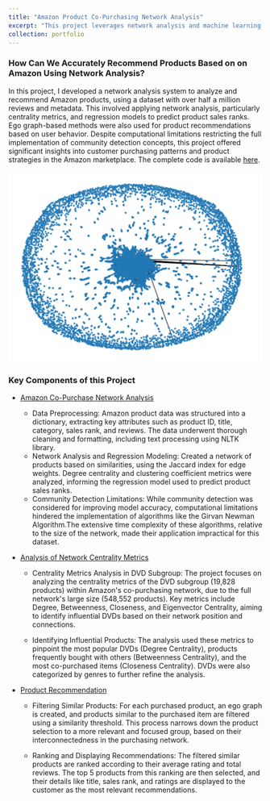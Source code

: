 ```yaml
---
title: "Amazon Product Co-Purchasing Network Analysis"
excerpt: "This project leverages network analysis and machine learning to analyze over half a million Amazon product metadata, focusing on understanding product relationships, predicting sales ranks, and provide product recommendations"
collection: portfolio
---
```


### How Can We Accurately Recommend Products Based on on Amazon Using Network Analysis?

 In this project, I developed a network analysis system to analyze and recommend Amazon products, using a dataset with over half a million reviews and metadata. This involved applying network analysis, particularly centrality metrics, and regression models to predict product sales ranks. Ego graph-based methods were also used for product recommendations based on user behavior. Despite computational limitations restricting the full implementation of community detection concepts, this project offered significant insights into customer purchasing patterns and product strategies in the Amazon marketplace. The complete code is available [here](https://github.com/srushtii-m/Amazon-product-co-purchasing-network-analysis/blob/main/README.md).

![image1](/images/amazon_network.png)

### Key Components of this Project
* [Amazon Co-Purchase Network Analysis](https://github.com/srushtii-m/Amazon-product-co-purchasing-network-analysis/tree/1b1c0533d2989fe47f43e3684965f41426e173d6/Network%20Analysis)

    * Data Preprocessing: Amazon product data was structured into a dictionary, extracting key attributes such as product ID, title, category, sales rank, and reviews. The data underwent thorough cleaning and formatting, including text processing using NLTK library.
    * Network Analysis and Regression Modeling: Created a network of products based on similarities, using the Jaccard index for edge weights. Degree centrality and clustering coefficient metrics were analyzed, informing the regression model used to predict product sales ranks.
    * Community Detection Limitations: While community detection was considered for improving model accuracy, computational limitations hindered the implementation of algorithms like the Girvan Newman Algorithm.The extensive time complexity of these algorithms, relative to the size of the network, made their application impractical for this dataset.

* [Analysis of Network Centrality Metrics](https://github.com/srushtii-m/Amazon-product-co-purchasing-network-analysis/tree/1b1c0533d2989fe47f43e3684965f41426e173d6/Centrality%20Metrics)

    * Centrality Metrics Analysis in DVD Subgroup: The project focuses on analyzing the centrality metrics of the DVD subgroup (19,828 products) within Amazon's co-purchasing network, due to the full network's large size (548,552 products). Key metrics include Degree, Betweenness, Closeness, and Eigenvector Centrality, aiming to identify influential DVDs based on their network position and connections.
    
    * Identifying Influential Products: The analysis used these metrics to pinpoint the most popular DVDs (Degree Centrality), products frequently bought with others (Betweenness Centrality), and the most co-purchased items (Closeness Centrality). DVDs were also categorized by genres to further refine the analysis.

* [Product Recommendation](https://github.com/srushtii-m/Amazon-product-co-purchasing-network-analysis/tree/1b1c0533d2989fe47f43e3684965f41426e173d6/Product%20Recommendation)

    * Filtering Similar Products: For each purchased product, an ego graph is created, and products similar to the purchased item are filtered using a similarity threshold. This process narrows down the product selection to a more relevant and focused group, based on their interconnectedness in the purchasing network.

    * Ranking and Displaying Recommendations: The filtered similar products are ranked according to their average rating and total reviews. The top 5 products from this ranking are then selected, and their details like title, sales rank, and ratings are displayed to the customer as the most relevant recommendations.

